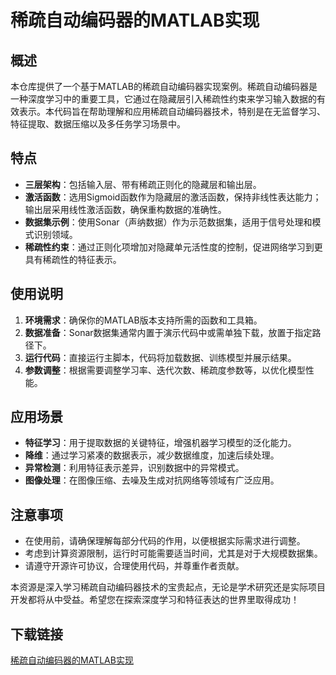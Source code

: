 # 稀疏自动编码器的MATLAB实现

## 概述

本仓库提供了一个基于MATLAB的稀疏自动编码器实现案例。稀疏自动编码器是一种深度学习中的重要工具，它通过在隐藏层引入稀疏性约束来学习输入数据的有效表示。本代码旨在帮助理解和应用稀疏自动编码器技术，特别是在无监督学习、特征提取、数据压缩以及多任务学习场景中。

## 特点

- **三层架构**：包括输入层、带有稀疏正则化的隐藏层和输出层。
- **激活函数**：选用Sigmoid函数作为隐藏层的激活函数，保持非线性表达能力；输出层采用线性激活函数，确保重构数据的准确性。
- **数据集示例**：使用Sonar（声纳数据）作为示范数据集，适用于信号处理和模式识别领域。
- **稀疏性约束**：通过正则化项增加对隐藏单元活性度的控制，促进网络学习到更具有稀疏性的特征表示。
  
## 使用说明

1. **环境需求**：确保你的MATLAB版本支持所需的函数和工具箱。
2. **数据准备**：Sonar数据集通常内置于演示代码中或需单独下载，放置于指定路径下。
3. **运行代码**：直接运行主脚本，代码将加载数据、训练模型并展示结果。
4. **参数调整**：根据需要调整学习率、迭代次数、稀疏度参数等，以优化模型性能。

## 应用场景

- **特征学习**：用于提取数据的关键特征，增强机器学习模型的泛化能力。
- **降维**：通过学习紧凑的数据表示，减少数据维度，加速后续处理。
- **异常检测**：利用特征表示差异，识别数据中的异常模式。
- **图像处理**：在图像压缩、去噪及生成对抗网络等领域有广泛应用。

## 注意事项

- 在使用前，请确保理解每部分代码的作用，以便根据实际需求进行调整。
- 考虑到计算资源限制，运行时可能需要适当时间，尤其是对于大规模数据集。
- 请遵守开源许可协议，合理使用代码，并尊重作者贡献。

本资源是深入学习稀疏自动编码器技术的宝贵起点，无论是学术研究还是实际项目开发都将从中受益。希望您在探索深度学习和特征表达的世界里取得成功！

## 下载链接

[稀疏自动编码器的MATLAB实现](https://pan.quark.cn/s/e9cd9b8f98f6)